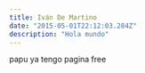```yaml
---
title: Iván De Martino
date: "2015-05-01T22:12:03.284Z"
description: "Hola mundo"
---
```


<p>papu ya tengo pagina free</p>

